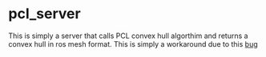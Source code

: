 # pcl_server
This is simply a server that calls PCL convex hull algorthim and returns a convex hull in ros mesh format. This is simply a workaround due to this [bug](http://philip-long.github.io/linux/c++/pcl/boost/2018/08/17/PCL_Boost_SegFault.html)
